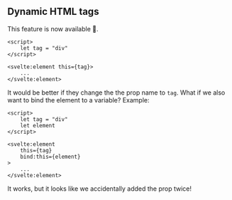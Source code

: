 ## Dynamic HTML tags

This feature is now available 👏.

<!-- prettier-ignore -->
```svelte
<script>
	let tag = "div"
</script>

<svelte:element this={tag}>
	...
</svelte:element>
```

It would be better if they change the the prop name to `tag`. What if we also want to bind the element to a variable? Example:

<!-- prettier-ignore -->
```svelte
<script>
	let tag = "div"
	let element
</script>

<svelte:element
	this={tag}
	bind:this={element}
>
	...
</svelte:element>
```

It works, but it looks like we accidentally added the prop twice!

